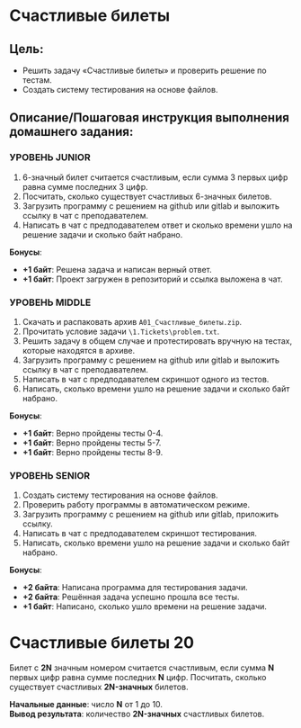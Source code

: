 # Счастливые билеты

## Цель:
- Решить задачу «Счастливые билеты» и проверить решение по тестам.
- Создать систему тестирования на основе файлов.

## Описание/Пошаговая инструкция выполнения домашнего задания:

### УРОВЕНЬ JUNIOR
1. 6-значный билет считается счастливым, если сумма 3 первых цифр равна сумме последних 3 цифр.
2. Посчитать, сколько существует счастливых 6-значных билетов.
3. Загрузить программу с решением на github или gitlab и выложить ссылку в чат с преподавателем.
4. Написать в чат с предподавателем ответ и сколько времени ушло на решение задачи и сколько байт набрано.

**Бонусы**:
- **+1 байт**: Решена задача и написан верный ответ.
- **+1 байт**: Проект загружен в репозиторий и ссылка выложена в чат.

### УРОВЕНЬ MIDDLE
1. Скачать и распаковать архив `A01_Счастливые_билеты.zip`.
2. Прочитать условие задачи `\1.Tickets\problem.txt`.
3. Решить задачу в общем случае и протестировать вручную на тестах, которые находятся в архиве.
4. Загрузить программу с решением на github или gitlab и выложить ссылку в чат с преподавателем.
5. Написать в чат с предподавателем скриншот одного из тестов.
6. Написать, сколько времени ушло на решение задачи и сколько байт набрано.

**Бонусы**:
- **+1 байт**: Верно пройдены тесты 0-4.
- **+1 байт**: Верно пройдены тесты 5-7.
- **+1 байт**: Верно пройдены тесты 8-9.

### УРОВЕНЬ SENIOR
1. Создать систему тестирования на основе файлов.
2. Проверить работу программы в автоматическом режиме.
3. Загрузить программу с решением на github или gitlab, приложить ссылку.
4. Написать в чат с предподавателем скриншот тестирования.
5. Написать, сколько времени ушло на решение задачи и сколько байт набрано.

**Бонусы**:
- **+2 байта**: Написана программа для тестирования задачи.
- **+2 байта**: Решённая задача успешно прошла все тесты.
- **+1 байт**: Написано, сколько ушло времени на решение задачи.

# Счастливые билеты 20

Билет с **2N** значным номером считается счастливым, если сумма **N** первых цифр равна сумме последних **N** цифр. 
Посчитать, сколько существует счастливых **2N-значных** билетов.

**Начальные данные**: число **N** от 1 до 10.  
**Вывод результата**: количество **2N-значных** счастливых билетов.
